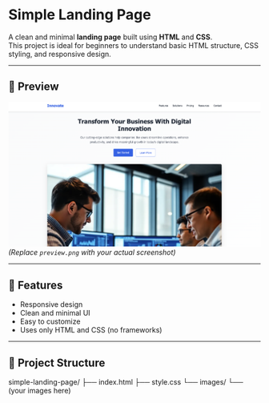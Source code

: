 # Simple Landing Page

A clean and minimal **landing page** built using **HTML** and **CSS**.  
This project is ideal for beginners to understand basic HTML structure, CSS styling, and responsive design.

---

## 📸 Preview
![Landing Page Preview](ss.png)  
*(Replace `preview.png` with your actual screenshot)*

---

## 🚀 Features
- Responsive design
- Clean and minimal UI
- Easy to customize
- Uses only HTML and CSS (no frameworks)

---

## 📂 Project Structure
simple-landing-page/
├── index.html
├── style.css
└── images/
└── (your images here)